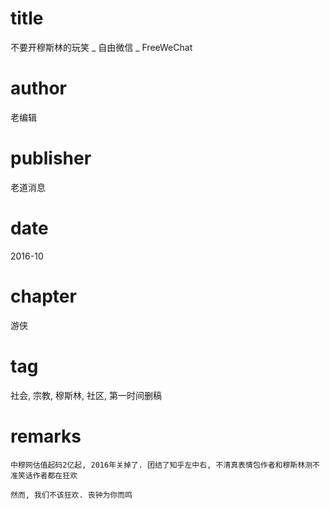# title
不要开穆斯林的玩笑 _ 自由微信 _ FreeWeChat

# author
老编辑

# publisher
老道消息

# date
2016-10

# chapter
游侠

# tag
社会, 宗教, 穆斯林, 社区, 第一时间删稿

# remarks
`中穆网估值起码2亿起, 2016年关掉了. 团结了知乎左中右, 不清真表情包作者和穆斯林测不准笑话作者都在狂欢`

`然而, 我们不该狂欢. 丧钟为你而鸣`
